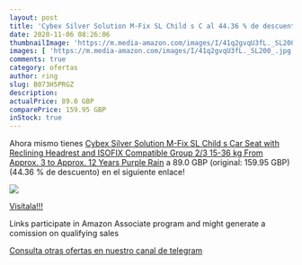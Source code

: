 ```yaml
---
layout: post
title: 'Cybex Silver Solution M-Fix SL Child s C al 44.36 % de descuento'
date: 2020-11-06 08:26:06
thumbnailImage: 'https://m.media-amazon.com/images/I/41q2gvqU3fL._SL200_.jpg'
images: [ 'https://m.media-amazon.com/images/I/41q2gvqU3fL._SL200_.jpg' ]
comments: true
category: ofertas
author: ring
slug: B073H5PRGZ
description:
actualPrice: 89.0 GBP
comparePrice: 159.95 GBP
inStock: true
---
```


Ahora mismo tienes [Cybex Silver Solution M-Fix SL Child s Car Seat  with Reclining Headrest and ISOFIX Compatible  Group 2/3  15-36 kg   From Approx. 3 to Approx. 12 Years  Purple Rain](https://www.amazon.co.uk/dp/B073H5PRGZ/?tag=redken01-21) a 89.0 GBP (original: 159.95 GBP) (44.36 %  de descuento) en el siguiente enlace!

[![](https://m.media-amazon.com/images/I/41q2gvqU3fL._SL200_.jpg)](https://www.amazon.co.uk/dp/B073H5PRGZ/?tag=redken01-21)

[Visítala!!!](https://www.amazon.co.uk/dp/B073H5PRGZ/?tag=redken01-21)

Links participate in Amazon Associate program and might generate a comission on qualifying sales

[Consulta otras ofertas en nuestro canal de telegram](https://t.me/s/ofertas25)
